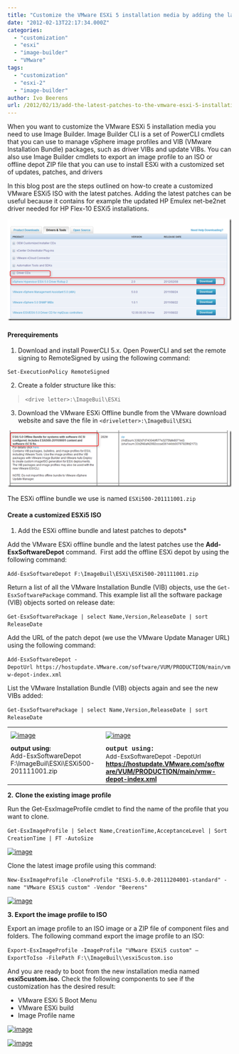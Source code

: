 ```yaml
---
title: "Customize the VMware ESXi 5 installation media by adding the latest patches using Image Builder"
date: "2012-02-13T22:17:34.000Z"
categories: 
  - "customization"
  - "esxi"
  - "image-builder"
  - "VMware"
tags: 
  - "customization"
  - "esxi-2"
  - "image-builder"
author: Ivo Beerens
url: /2012/02/13/add-the-latest-patches-to-the-vmware-esxi-5-installation-media/
---
```


When you want to customize the VMware ESXi 5 installation media you need to use Image Builder. Image Builder CLI is a set of PowerCLI cmdlets that you can use to manage vSphere image profiles and VIB (VMware Installation Bundle) packages, such as driver VIBs and update VIBs. You can also use Image Builder cmdlets to export an image profile to an ISO or offline depot ZIP file that you can use to install ESXi with a customized set of updates, patches, and drivers

In this blog post are the steps outlined on how-to create a customized VMware ESXi5 ISO with the latest patches. Adding the latest patches can be useful because it contains for example the updated HP Emulex net-be2net driver needed for HP Flex-10 ESXi5 installations.

[![image](images/image_thumb11.png "image")](images/image13.png)

#### Prerequirements

1. Download and install PowerCLI 5.x. Open PowerCLI and set the remote signing to RemoteSigned by using the following command:

```
Set-ExecutionPolicy RemoteSigned
```

2. Create a folder structure like this:

> ```<drive letter>:\ImageBuil\ESXi```

3. Download the VMware ESXi Offline bundle from the VMware download website and save the file in ```<driveletter>:\ImageBuil\ESXi```

[![image](images/image_thumb4.png "image")](images/image4.png)

The ESXi offline bundle we use is named ```ESXi500-201111001.zip```

#### Create a customized ESXi5 ISO

1. Add the ESXi offline bundle and latest patches to depots*

Add the VMware ESXi offline bundle and the latest patches use the **Add-EsxSoftwareDepot** command.  First add the offline ESXi depot by using the following command:

```Add-EsxSoftwareDepot F:\ImageBuil\ESXi\ESXi500-201111001.zip```

Return a list of all the VMware Installation Bundle (VIB) objects, use the ```Get-EsxSoftwarePackage``` command. This example list all the software package (VIB) objects sorted on release date:

```Get-EsxSoftwarePackage | select Name,Version,ReleaseDate | sort ReleaseDate```

Add the URL of the patch depot (we use the VMware Update Manager URL) using the following command:

```Add-EsxSoftwareDepot -DepotUrl https://hostupdate.VMware.com/software/VUM/PRODUCTION/main/vmw-depot-index.xml```

List the VMware Installation Bundle (VIB) objects again and see the new VIBs added:

```Get-EsxSoftwarePackage | select Name,Version,ReleaseDate | sort ReleaseDate```

<table border="0" width="400" cellspacing="0" cellpadding="2"><tbody><tr><td valign="top" width="200"><a href="images/image5.png"><span "><img style="background-image: none; margin: 7px 0px; padding-left: 0px; padding-right: 0px; display: inline; padding-top: 0px; border-width: 0px;" title="image" src="images/image_thumb5.png" alt="image" width="250" height="317" border="0"></span></a></td><td valign="top" width="200"><a href="https://www.ivobeerens.nl/wp-content/uploads/2012/02/image7.png"><span "><img style="background-image: none; margin: 7px 0px; padding-left: 0px; padding-right: 0px; display: inline; padding-top: 0px; border-width: 0px;" title="image" src="images/image_thumb6.png" alt="image" width="233" height="323" border="0"></span></a></td></tr><tr><td valign="top" width="200"><span  font-family: 'Courier New';"><strong>output using:</strong></span><div></div>Add-EsxSoftwareDepot F:\ImageBuil\ESXi\ESXi500-201111001.zip</td><td valign="top" width="200"><span style="font-family: 'Courier New';"><strong><span ">output using:</span></strong></span><div></div><span style="font-size: small;">Add-EsxSoftwareDepot -DepotUrl </span><a href="https://hostupdate.VMware.com/software/VUM/PRODUCTION/main/vmw-depot-index.xml"><span  font-family: 'Courier New'; font-size: small;"><strong>https://hostupdate.VMware.com/softw</strong></span></a> <a href="https://hostupdate.VMware.com/software/VUM/PRODUCTION/main/vmw-depot-index.xml"><span  font-family: 'Courier New'; font-size: small;"><strong>are/VUM/PRODUCTION/main/vmw-depot-index.xml</strong></span></a></td></tr></tbody></table>

**2.** **Clone the existing image profile**

Run the Get-EsxImageProfile cmdlet to find the name of the profile that you want to clone.

```Get-EsxImageProfile | Select Name,CreationTime,AcceptanceLevel | Sort CreationTime | FT -AutoSize```

[![image](images/image_thumb7.png "image")](images/image8.png)

Clone the latest image profile using this command:

```New-EsxImageProfile -CloneProfile "ESXi-5.0.0-20111204001-standard" -name "VMware ESXi5 custom" -Vendor "Beerens"```

[![image](images/image_thumb8.png "image")](images/image9.png)

**3\. Export the image profile to ISO**

Export an image profile to an ISO image or a ZIP file of component files and folders. The following command export the image profile to an ISO:

```Export-EsxImageProfile -ImageProfile "VMware ESXi5 custom" –ExportToIso -FilePath F:\\ImageBuil\\esxi5custom.iso```

And you are ready to boot from the new installation media named **esxi5custom.iso.** Check the following components to see if the customization has the desired result:
- VMware ESXi 5 Boot Menu
- VMware ESXi build
- Image Profile name

[![image](images/image_thumb9.png "image")](images/image11.png)

[![image](images/image_thumb10.png "image")](images/image12.png)